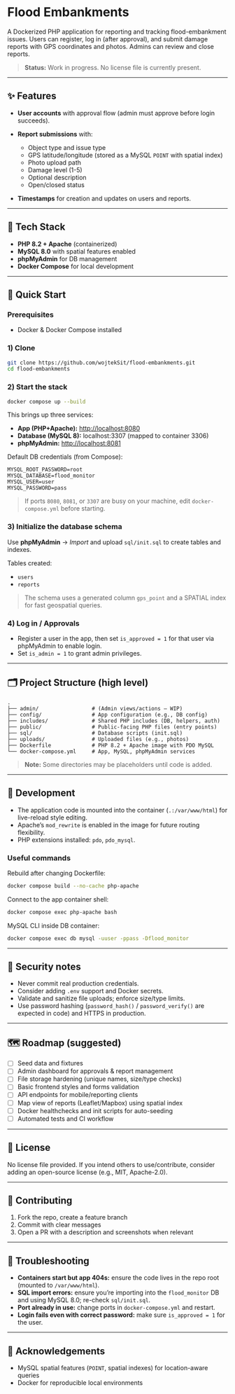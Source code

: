 # Flood Embankments

A Dockerized PHP application for reporting and tracking flood-embankment issues. Users can register, log in (after approval), and submit damage reports with GPS coordinates and photos. Admins can review and close reports.

> **Status:** Work in progress. No license file is currently present.

---

## ✨ Features

* **User accounts** with approval flow (admin must approve before login succeeds).
* **Report submissions** with:

  * Object type and issue type
  * GPS latitude/longitude (stored as a MySQL `POINT` with spatial index)
  * Photo upload path
  * Damage level (1-5)
  * Optional description
  * Open/closed status
* **Timestamps** for creation and updates on users and reports.

---

## 🧱 Tech Stack

* **PHP 8.2 + Apache** (containerized)
* **MySQL 8.0** with spatial features enabled
* **phpMyAdmin** for DB management
* **Docker Compose** for local development

---

## 🏁 Quick Start

### Prerequisites

* Docker & Docker Compose installed

### 1) Clone

```bash
git clone https://github.com/wojtekSit/flood-embankments.git
cd flood-embankments
```

### 2) Start the stack

```bash
docker compose up --build
```

This brings up three services:

* **App (PHP+Apache):** [http://localhost:8080](http://localhost:8080)
* **Database (MySQL 8):** localhost:3307 (mapped to container 3306)
* **phpMyAdmin:** [http://localhost:8081](http://localhost:8081)

Default DB credentials (from Compose):

```
MYSQL_ROOT_PASSWORD=root
MYSQL_DATABASE=flood_monitor
MYSQL_USER=user
MYSQL_PASSWORD=pass
```

> If ports `8080`, `8081`, or `3307` are busy on your machine, edit `docker-compose.yml` before starting.

### 3) Initialize the database schema

Use **phpMyAdmin** → *Import* and upload `sql/init.sql` to create tables and indexes.

Tables created:

* `users`
* `reports`

> The schema uses a generated column `gps_point` and a SPATIAL index for fast geospatial queries.

### 4) Log in / Approvals

* Register a user in the app, then set `is_approved = 1` for that user via phpMyAdmin to enable login.
* Set `is_admin = 1` to grant admin privileges.

---

## 🗂️ Project Structure (high level)

```
.
├── admin/                 # (Admin views/actions – WIP)
├── config/                # App configuration (e.g., DB config)
├── includes/              # Shared PHP includes (DB, helpers, auth)
├── public/                # Public-facing PHP files (entry points)
├── sql/                   # Database scripts (init.sql)
├── uploads/               # Uploaded files (e.g., photos)
├── Dockerfile             # PHP 8.2 + Apache image with PDO MySQL
└── docker-compose.yml     # App, MySQL, phpMyAdmin services
```

> **Note:** Some directories may be placeholders until code is added.

---

## 🔧 Development

* The application code is mounted into the container (`.:/var/www/html`) for live-reload style editing.
* Apache’s `mod_rewrite` is enabled in the image for future routing flexibility.
* PHP extensions installed: `pdo`, `pdo_mysql`.

### Useful commands

Rebuild after changing Dockerfile:

```bash
docker compose build --no-cache php-apache
```

Connect to the app container shell:

```bash
docker compose exec php-apache bash
```

MySQL CLI inside DB container:

```bash
docker compose exec db mysql -uuser -ppass -Dflood_monitor
```

---

## 🔐 Security notes

* Never commit real production credentials.
* Consider adding `.env` support and Docker secrets.
* Validate and sanitize file uploads; enforce size/type limits.
* Use password hashing (`password_hash()` / `password_verify()` are expected in code) and HTTPS in production.

---

## 🗺️ Roadmap (suggested)

* [ ] Seed data and fixtures
* [ ] Admin dashboard for approvals & report management
* [ ] File storage hardening (unique names, size/type checks)
* [ ] Basic frontend styles and forms validation
* [ ] API endpoints for mobile/reporting clients
* [ ] Map view of reports (Leaflet/Mapbox) using spatial index
* [ ] Docker healthchecks and init scripts for auto-seeding
* [ ] Automated tests and CI workflow

---

## 📜 License

No license file provided. If you intend others to use/contribute, consider adding an open-source license (e.g., MIT, Apache-2.0).

---

## 🤝 Contributing

1. Fork the repo, create a feature branch
2. Commit with clear messages
3. Open a PR with a description and screenshots when relevant

---

## 🧪 Troubleshooting

* **Containers start but app 404s:** ensure the code lives in the repo root (mounted to `/var/www/html`).
* **SQL import errors:** ensure you’re importing into the `flood_monitor` DB and using MySQL 8.0; re-check `sql/init.sql`.
* **Port already in use:** change ports in `docker-compose.yml` and restart.
* **Login fails even with correct password:** make sure `is_approved = 1` for the user.

---

## 🙌 Acknowledgements

* MySQL spatial features (`POINT`, spatial indexes) for location-aware queries
* Docker for reproducible local environments
